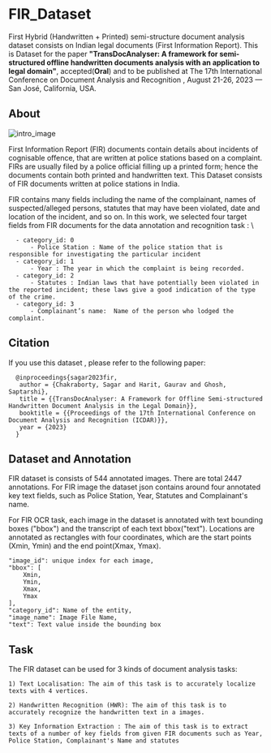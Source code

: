 # FIR_Dataset

First Hybrid (Handwritten + Printed) semi-structure document analysis dataset consists on Indian legal documents (First Information Report). This is Dataset for the paper **"TransDocAnalyser: A framework for semi-structured offline handwritten documents analysis with an application to legal domain"**, accepted(**Oral**) and to be published at The 17th International Conference on Document Analysis and Recognition , August 21-26, 2023 — San José, California, USA.

## About

![intro_image](https://drive.google.com/uc?id=1JWP-WAtr5Glo_fCiGGeKnN1zom3ZvCfX&export=download) 


First Information Report (FIR) documents contain details about incidents of cognisable offence, that are written at police stations based on a complaint.
FIRs are usually filed by a police official filling up a printed form; hence the documents contain both printed and handwritten text. This Dataset consists of FIR documents written at police stations in India. 

FIR contains many fields including the name of the complainant, names of suspected/alleged persons, statutes that may have been violated, date and location of the incident, and so on. In this work, we selected four target fields from FIR documents for the data annotation and recognition task : \

```
  - category_id: 0
      - Police Station : Name of the police station that is responsible for investigating the particular incident  
  - category_id: 1
      - Year : The year in which the complaint is being recorded.
  - category_id: 2
      - Statutes : Indian laws that have potentially been violated in the reported incident; these laws give a good indication of the type of the crime. 
  - category_id: 3
      - Complainant’s name:  Name of the person who lodged the complaint.  
```
## Citation
If you use this dataset , please refer to the following paper:
```
  @inproceedings{sagar2023fir,
   author = {Chakraborty, Sagar and Harit, Gaurav and Ghosh, Saptarshi},
   title = {{TransDocAnalyser: A Framework for Offline Semi-structured Handwritten Document Analysis in the Legal Domain}},
   booktitle = {{Proceedings of the 17th International Conference on Document Analysis and Recognition (ICDAR)}},
   year = {2023}
  }
 ```
## Dataset and Annotation

FIR dataset is consists of 544 annotated images. There are total 2447 annotations. For FIR image the dataset json contains around four annotated key text fields, such as Police Station, Year, Statutes and Complainant's name. 

For FIR OCR task, each image in the dataset is annotated with text bounding boxes ("bbox") and the transcript of each text bbox("text"). Locations are annotated as rectangles with four coordinates, which are the start points (Xmin, Ymin) and the end point(Xmax, Ymax). 

```
"image_id": unique index for each image,
"bbox": [
    Xmin,
    Ymin,
    Xmax,
    Ymax
],
"category_id": Name of the entity,
"image_name": Image File Name,
"text": Text value inside the bounding box
```

## Task

The FIR dataset can be used for 3 kinds of document analysis tasks:

    1) Text Localisation: The aim of this task is to accurately localize texts with 4 vertices.

    2) Handwritten Recognition (HWR): The aim of this task is to accurately recognize the handwritten text in a images. 

    3) Key Information Extraction : The aim of this task is to extract texts of a number of key fields from given FIR documents such as Year, Police Station, Complainant's Name and statutes

